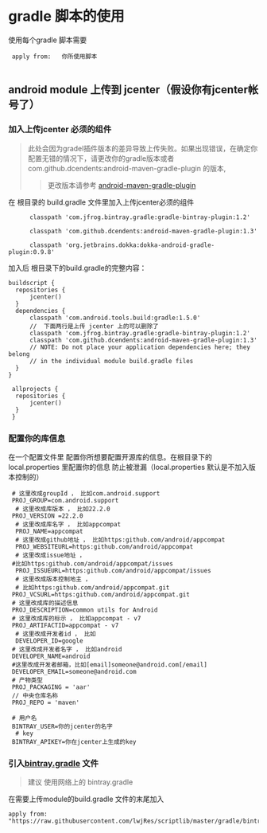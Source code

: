 # gradle 脚本的使用

使用每个gradle 脚本需要 

 ```
  apply from:   你所使用脚本
  
 ```
 
 
## android module 上传到 jcenter（假设你有jcenter帐号了）
### 加入上传jcenter 必须的组件
>此处会因为gradel插件版本的差异导致上传失败。如果出现错误，在确定你配置无错的情况下，请更改你的gradle版本或者 com.github.dcendents:android-maven-gradle-plugin 的版本,
  >>更改版本请参考 [android-maven-gradle-plugin](https://github.com/dcendents/android-maven-gradle-plugin)
  
在 根目录的 build.gradle 文件里加入上传jcenter必须的组件
   
            
          classpath 'com.jfrog.bintray.gradle:gradle-bintray-plugin:1.2'
          
          classpath 'com.github.dcendents:android-maven-gradle-plugin:1.3'

          classpath 'org.jetbrains.dokka:dokka-android-gradle-plugin:0.9.8'
          
  
  加入后 根目录下的build.gradle的完整内容：
          
  ```
  buildscript {
    repositories {
        jcenter()
    }
    dependencies {
        classpath 'com.android.tools.build:gradle:1.5.0'
        //  下面两行是上传 jcenter 上的可以删除了
        classpath 'com.jfrog.bintray.gradle:gradle-bintray-plugin:1.2'
        classpath 'com.github.dcendents:android-maven-gradle-plugin:1.3'
        // NOTE: Do not place your application dependencies here; they belong
        // in the individual module build.gradle files
    }
  }

   allprojects {
    repositories {
        jcenter()
    }
   }     
  ```  

### 配置你的库信息
在一个配置文件里 配置你所想要配置开源库的信息。在根目录下的local.properties 里配置你的信息 防止被泄漏（local.properties 默认是不加入版本控制的）

   ```
    # 这里改成groupId ， 比如com.android.support
    PROJ_GROUP=com.android.support
     # 这里改成库版本 ， 比如22.2.0
    PROJ_VERSION =22.2.0
     # 这里改成库名字 ， 比如appcompat
     PROJ_NAME=appcompat
     # 这里改成github地址 ， 比如https:github.com/android/appcompat
     PROJ_WEBSITEURL=https:github.com/android/appcompat
     # 这里改成issue地址 ，
    #比如https:github.com/android/appcompat/issues
     PROJ_ISSUEURL=https:github.com/android/appcompat/issues
     # 这里改成版本控制地主 ，
     # 比如https:github.com/android/appcompat.git
    PROJ_VCSURL=https:github.com/android/appcompat.git
    # 这里改成库的描述信息
    PROJ_DESCRIPTION=common utils for Android
    # 这里改成库的标示 ， 比如appcompat - v7
    PROJ_ARTIFACTID=appcompat - v7
     # 这里改成开发者id ， 比如
     DEVELOPER_ID=google
    # 这里改成开发者名字 ， 比如android
    DEVELOPER_NAME=android
    #这里改成开发者邮箱，比如[email]someone@android.com[/email]
    DEVELOPER_EMAIL=someone@android.com
    # 产物类型
    PROJ_PACKAGING = 'aar'
    // 中央仓库名称
    PROJ_REPO = 'maven'
    
    # 用户名
    BINTRAY_USER=你的jcenter的名字
     # key
    BINTRAY_APIKEY=你在jcenter上生成的key 
   ```

### 引入[bintray.gradle](./bintray.gradle) 文件   
> 建议 使用网络上的 bintray.gradle 
 
 在需要上传module的build.gradle 文件的末尾加入
 
 ```
apply from: "https://raw.githubusercontent.com/lwjRes/scriptlib/master/gradle/bintray.gradle"
 ``` 

  
